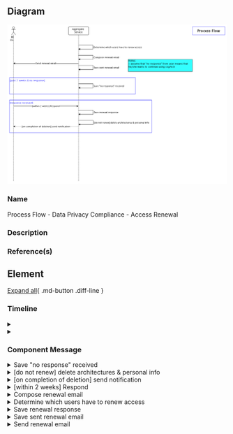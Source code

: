 

## Diagram

![ Process Flow - Data Privacy Compliance - Access Renewal](../img/cmdynamicview_Bku9C2pQ4S3Y.png)


### Name


 Process Flow - Data Privacy Compliance - Access Renewal


### Description




### Reference(s)




## Element

[Expand all](#){ .md-button .diff-line }


### Timeline


    

<details markdown=1>
<summary markdown="span"></summary>

<table>
    <caption></caption>
    <thead>
        <tr>
            <th></th>
            <th></th>
        </tr>
    </thead>
    <tr>
        <td> <strong>Name</strong> </td>
        <td></td>
    </tr>
    <tr>
        <td> <strong>Description</strong> </td>
        <td></td>
    </tr>
</table>


</details>


    

<details markdown=1>
<summary markdown="span"></summary>

<table>
    <caption></caption>
    <thead>
        <tr>
            <th></th>
            <th></th>
        </tr>
    </thead>
    <tr>
        <td> <strong>Name</strong> </td>
        <td></td>
    </tr>
    <tr>
        <td> <strong>Description</strong> </td>
        <td></td>
    </tr>
</table>


</details>


    



### Component Message


    

<details markdown=1>
<summary markdown="span">Save "no response" received</summary>

<table>
    <caption></caption>
    <thead>
        <tr>
            <th></th>
            <th></th>
        </tr>
    </thead>
    <tr>
        <td> <strong>Name</strong> </td>
        <td>Save "no response" received</td>
    </tr>
    <tr>
        <td> <strong>Description</strong> </td>
        <td>this means user continues using cogArch</td>
    </tr>
    <tr>
        <td> <strong>Type</strong> </td>
        <td>Call</td>
    </tr>
</table>


</details>


    

<details markdown=1>
<summary markdown="span">[do not renew] delete architectures & personal info</summary>

<table>
    <caption></caption>
    <thead>
        <tr>
            <th></th>
            <th></th>
        </tr>
    </thead>
    <tr>
        <td> <strong>Name</strong> </td>
        <td>[do not renew] delete architectures & personal info</td>
    </tr>
    <tr>
        <td> <strong>Description</strong> </td>
        <td></td>
    </tr>
    <tr>
        <td> <strong>Type</strong> </td>
        <td>Call</td>
    </tr>
</table>


</details>


    

<details markdown=1>
<summary markdown="span">[on completion of deletion] send notification</summary>

<table>
    <caption></caption>
    <thead>
        <tr>
            <th></th>
            <th></th>
        </tr>
    </thead>
    <tr>
        <td> <strong>Name</strong> </td>
        <td>[on completion of deletion] send notification</td>
    </tr>
    <tr>
        <td> <strong>Description</strong> </td>
        <td>will have to wait till backup deletes have been removed</td>
    </tr>
    <tr>
        <td> <strong>Type</strong> </td>
        <td>Call</td>
    </tr>
</table>


</details>


    

<details markdown=1>
<summary markdown="span">[within 2 weeks] Respond</summary>

<table>
    <caption></caption>
    <thead>
        <tr>
            <th></th>
            <th></th>
        </tr>
    </thead>
    <tr>
        <td> <strong>Name</strong> </td>
        <td>[within 2 weeks] Respond</td>
    </tr>
    <tr>
        <td> <strong>Description</strong> </td>
        <td></td>
    </tr>
    <tr>
        <td> <strong>Type</strong> </td>
        <td>Call</td>
    </tr>
</table>


</details>


    

<details markdown=1>
<summary markdown="span">Compose renewal email</summary>

<table>
    <caption></caption>
    <thead>
        <tr>
            <th></th>
            <th></th>
        </tr>
    </thead>
    <tr>
        <td> <strong>Name</strong> </td>
        <td>Compose renewal email</td>
    </tr>
    <tr>
        <td> <strong>Description</strong> </td>
        <td></td>
    </tr>
    <tr>
        <td> <strong>Type</strong> </td>
        <td>Call</td>
    </tr>
</table>


</details>


    

<details markdown=1>
<summary markdown="span">Determine which users have to renew access</summary>

<table>
    <caption></caption>
    <thead>
        <tr>
            <th></th>
            <th></th>
        </tr>
    </thead>
    <tr>
        <td> <strong>Name</strong> </td>
        <td>Determine which users have to renew access</td>
    </tr>
    <tr>
        <td> <strong>Description</strong> </td>
        <td>To reconfirm user's usage annually.

Check for users who have used cogArch for a year minus 2 weeks.
</td>
    </tr>
    <tr>
        <td> <strong>Type</strong> </td>
        <td>Call</td>
    </tr>
</table>


</details>


    

<details markdown=1>
<summary markdown="span">Save renewal response</summary>

<table>
    <caption></caption>
    <thead>
        <tr>
            <th></th>
            <th></th>
        </tr>
    </thead>
    <tr>
        <td> <strong>Name</strong> </td>
        <td>Save renewal response</td>
    </tr>
    <tr>
        <td> <strong>Description</strong> </td>
        <td></td>
    </tr>
    <tr>
        <td> <strong>Type</strong> </td>
        <td>Call</td>
    </tr>
</table>


</details>


    

<details markdown=1>
<summary markdown="span">Save sent renewal email</summary>

<table>
    <caption></caption>
    <thead>
        <tr>
            <th></th>
            <th></th>
        </tr>
    </thead>
    <tr>
        <td> <strong>Name</strong> </td>
        <td>Save sent renewal email</td>
    </tr>
    <tr>
        <td> <strong>Description</strong> </td>
        <td>for each user</td>
    </tr>
    <tr>
        <td> <strong>Type</strong> </td>
        <td>Call</td>
    </tr>
</table>


</details>


    

<details markdown=1>
<summary markdown="span">Send renewal email</summary>

<table>
    <caption></caption>
    <thead>
        <tr>
            <th></th>
            <th></th>
        </tr>
    </thead>
    <tr>
        <td> <strong>Name</strong> </td>
        <td>Send renewal email</td>
    </tr>
    <tr>
        <td> <strong>Description</strong> </td>
        <td>Options:
1) via email response with a Renew button
2) provide a link to a page with a Renew button/action</td>
    </tr>
    <tr>
        <td> <strong>Type</strong> </td>
        <td>Call</td>
    </tr>
</table>


</details>


    

